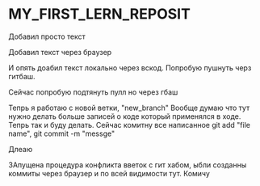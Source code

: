 # MY_FIRST_LERN_REPOSIT
Добавил просто текст

Добавил текст через браузер

И опять доабил текст локально через вскод. Попробую пушнуть черз гитбаш.

Сейчас попробую подтянуть пулл но через гбаш

Тепрь я работаю с новой ветки, "new_branch"
Вообще думаю что тут нужно делать больше записей о коде который применялся в ходе. Тепрь так и буду делать.
Сейчас комитну все написанное git add "file name", git commit -m "messge"

Длеаю

ЗАпущена процедура конфликта вветок с гит хабом, ыбли созданны коммиты через браузер и по всей видимости тут. Комичу
